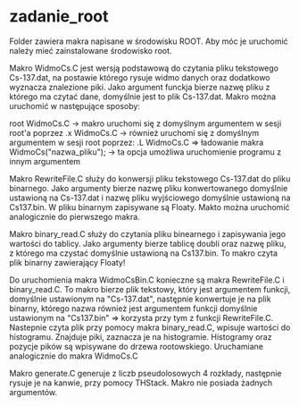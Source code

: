 # zadanie_root

Folder zawiera makra napisane w środowisku ROOT. Aby móc je uruchomić należy mieć zainstalowane środowisko root.

Makro WidmoCs.C jest wersją podstawową do czytania pliku tekstowego Cs-137.dat, na postawie którego rysuje widmo danych oraz dodatkowo wyznacza znalezione piki. 
Jako argument funckja bierze nazwę pliku z którego ma czytać dane, domyślnie jest to plik Cs-137.dat.
Makro można uruchomić w następujące sposoby:

  root WidmoCs.C -> makro uruchomi się z domyślnym argumentem
  w sesji root'a poprzez .x WidmoCs.C -> również uruchomi się z domyślnym argumentem
  w sesji root poprzez:
  .L WidmoCs.C => ładowanie makra
  WidmoCs("nazwa_pliku"); -> ta opcja umożliwa uruchomienie programu z innym argumentem


  Makro RewriteFile.C służy do konwersji pliku tekstowego Cs-137.dat do pliku binarnego. Jako argumenty bierze nazwę pliku konwertowanego domyślnie ustawioną na Cs-137.dat i nazwę pliku wyjściowego domyślnie ustawioną na Cs137.bin. W pliku binarnym zapisywane są Floaty.
  Makto można uruchomić analogicznie do pierwszego makra.

  Makro binary_read.C służy do czytania pliku binearnego i zapisywania jego wartości do tablicy. 
  Jako argumenty bierze tablicę doubli oraz nazwę pliku, z którego ma czystać domyślnie ustawioną na Cs137.bin. 
  To makro czyta plik  binarny zawierający Floaty!

  Do uruchomienia makra WidmoCsBin.C konieczne są makra RewriteFile.C i binary_read.C.
  To makro bierze plik tekstowy, który jest argumentem funkcji, domyślnie ustawionym na "Cs-137.dat", następnie konwertuje je na plik binarny, którego nazwa również jest argumentem funkcji domyślnie ustawionym na "Cs137.bin" => korzysta przy tym z funkcji RewriteFile.C.
  Nastepnie czyta plik przy pomocy makra binary_read.C, wpisuje wartości do histogramu. Znajduje piki, zaznacza je na histogramie. Histogramy oraz pozycje pików są wpisywane do drzewa rootowskiego.
  Uruchamiane analogicznie do makra WidmoCs.C

Makro generate.C generuje z liczb pseudolosowych 4 rozkłady, następnie rysuje je na kanwie, przy pomocy THStack. Makro nie posiada żadnych argumentów.

  
  
